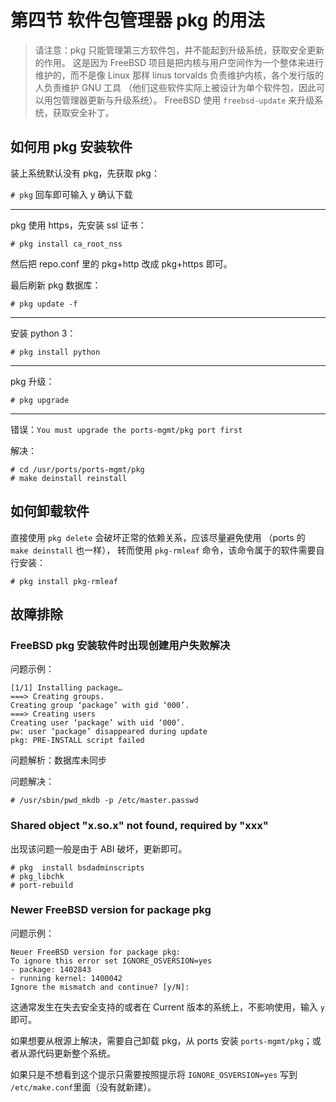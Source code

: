 # 第四节 软件包管理器 pkg 的用法

> 请注意：pkg 只能管理第三方软件包，并不能起到升级系统，获取安全更新的作用。
> 这是因为 FreeBSD 项目是把内核与用户空间作为一个整体来进行维护的，而不是像 Linux 那样 linus torvalds 负责维护内核，各个发行版的人负责维护 GNU 工具
>（他们这些软件实际上被设计为单个软件包，因此可以用包管理器更新与升级系统）。
> FreeBSD 使用 `freebsd-update` 来升级系统，获取安全补丁。

## 如何用 pkg 安装软件

装上系统默认没有 pkg，先获取 pkg：

`# pkg` 回车即可输入 y 确认下载

---

pkg 使用 https，先安装 ssl 证书：

`# pkg install ca_root_nss`

然后把 repo.conf 里的 pkg+http 改成 pkg+https 即可。

最后刷新 pkg 数据库：

`# pkg update -f`

---

安装 python 3：

`# pkg install python`

---

pkg 升级：

`# pkg upgrade`

---

错误：`You must upgrade the ports-mgmt/pkg port first`

解决：

```shell
# cd /usr/ports/ports-mgmt/pkg
# make deinstall reinstall
```

## 如何卸载软件

直接使用 `pkg delete` 会破坏正常的依赖关系，应该尽量避免使用
（ports 的 `make deinstall` 也一样），
转而使用 `pkg-rmleaf` 命令，该命令属于的软件需要自行安装：

`# pkg install pkg-rmleaf`

## 故障排除

### FreeBSD pkg 安装软件时出现创建用户失败解决

问题示例：

```shell
[1/1] Installing package…
===> Creating groups.
Creating group ‘package’ with gid ‘000’.
===> Creating users
Creating user ‘package’ with uid ‘000’.
pw: user ‘package’ disappeared during update
pkg: PRE-INSTALL script failed
```

问题解析：数据库未同步 　　

问题解决：

```shell
# /usr/sbin/pwd_mkdb -p /etc/master.passwd
```

### Shared object "x.so.x" not found, required by "xxx"

出现该问题一般是由于 ABI 破坏，更新即可。

```shell
# pkg  install bsdadminscripts
# pkg_libchk
# port-rebuild
```

### Newer FreeBSD version for package pkg

问题示例：

```shell
Neuer FreeBSD version for package pkg:
To ignore this error set IGNORE_OSVERSION=yes
- package: 1402843
- running kernel: 1400042
Ignore the mismatch and continue? [y/N]:
```

这通常发生在失去安全支持的或者在 Current 版本的系统上，不影响使用，输入 `y` 即可。

如果想要从根源上解决，需要自己卸载 pkg，从 ports 安装 `ports-mgmt/pkg`；或者从源代码更新整个系统。

如果只是不想看到这个提示只需要按照提示将 `IGNORE_OSVERSION=yes` 写到 `/etc/make.conf`里面（没有就新建）。

